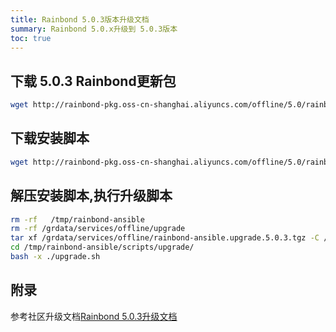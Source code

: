 ```yaml
---
title: Rainbond 5.0.3版本升级文档
summary: Rainbond 5.0.x升级到 5.0.3版本
toc: true
---
```


## 下载 5.0.3 Rainbond更新包

```bash
wget http://rainbond-pkg.oss-cn-shanghai.aliyuncs.com/offline/5.0/rainbond.images.2019-01-25-5.0.3.tgz -O /grdata/services/offline/rainbond.images.upgrade.5.0.3.tgz
```

## 下载安装脚本

```bash
wget http://rainbond-pkg.oss-cn-shanghai.aliyuncs.com/offline/5.0/rainbond-ansible.upgrade.5.0.3.tgz -O /grdata/services/offline/rainbond-ansible.upgrade.5.0.3.tgz
```

## 解压安装脚本,执行升级脚本

```bash
rm -rf   /tmp/rainbond-ansible
rm -rf /grdata/services/offline/upgrade
tar xf /grdata/services/offline/rainbond-ansible.upgrade.5.0.3.tgz -C /tmp/
cd /tmp/rainbond-ansible/scripts/upgrade/
bash -x ./upgrade.sh
```

## 附录

参考社区升级文档[Rainbond 5.0.3升级文档](https://t.goodrain.com/t/rainbond-5-0-3/667)